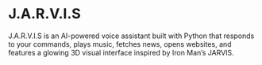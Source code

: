 # J.A.R.V.I.S
J.A.R.V.I.S is an AI-powered voice assistant built with Python that responds to your commands, plays music, fetches news, opens websites, and features a glowing 3D visual interface inspired by Iron Man’s JARVIS.
